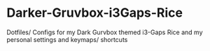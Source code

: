 # Darker-Gruvbox-i3Gaps-Rice
Dotfiles/ Configs for my Dark Gurvbox themed i3-Gaps Rice and my personal settings and keymaps/ shortcuts
